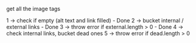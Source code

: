 get all the image tags

1 -> check if empty (alt text and link filled) - Done
2 -> bucket internal / external links - Done
3 -> throw error if external.length > 0 - Done
4 -> check internal links, bucket dead ones
5 -> throw error if dead.length > 0
